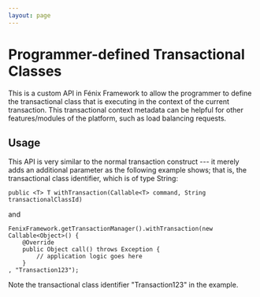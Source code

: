 ```yaml
---
layout: page
---
```


# Programmer-defined Transactional Classes

This is a custom API in Fénix Framework to allow the programmer to define the transactional class that is executing in the context of the current transaction. This transactional context metadata can be helpful for other features/modules of the platform, such as load balancing requests.


## Usage

This API is very similar to the normal transaction construct --- it merely adds an additional parameter as the following example shows; that is, the transactional class identifier, which is of type String:

    public <T> T withTransaction(Callable<T> command, String transactionalClassId)

and

    FenixFramework.getTransactionManager().withTransaction(new Callable<Object>() {
        @Override
        public Object call() throws Exception {
            // application logic goes here
        }
    , "Transaction123");


Note the transactional class identifier "Transaction123" in the example.

